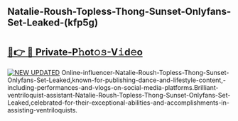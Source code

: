 ## Natalie-Roush-Topless-Thong-Sunset-Onlyfans-Set-Leaked-(kfp5g)


# <h2><a href="https://mediaupload.pro?-19M">🔗👉 🔴 Private-P𝚑ot𝚘𝚜-V𝚒d𝚎o</a></h2>

[![NEW UPDATED](https://i.imgur.com/0qMVB7G.gif)](https://mediaupload.pro?-19M)
Online-influencer-Natalie-Roush-Topless-Thong-Sunset-Onlyfans-Set-Leaked,known-for-publishing-dance-and-lifestyle-content,-including-performances-and-vlogs-on-social-media-platforms.Brilliant-ventriloquist-assistant-Natalie-Roush-Topless-Thong-Sunset-Onlyfans-Set-Leaked,celebrated-for-their-exceptional-abilities-and-accomplishments-in-assisting-ventriloquists.  